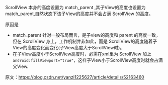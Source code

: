 ScrollView 本身的高度设置为 match_parent ,其子View的高度也设置为 match_parent,自然状态下该子View的高度并不会占满 ScrollView 的高度。
 
原因是
* match_parent 针对一般布局而言，是子view的高度和 parent 的高度一致，但在 ScrollView 身上，工作机制并非如此，而是 ScrollView的高度随着子View的高度变化而变化(子View高度大于ScrollView时)。
* 在子View高度小于ScrollView高度时，必需在xml里为 ScrollView 加上 `android:fillViewport="true"`，这样子View小于ScrollView高度时就会占满父View.

原文：https://blog.csdn.net/yanzi1225627/article/details/52163460 
